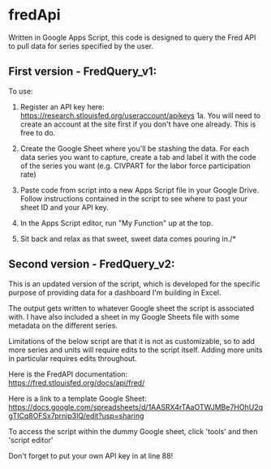 # fredApi
Written in Google Apps Script, this code is designed to query the Fred API to pull data for series specified by the user.

## First version - FredQuery_v1:

To use:
1. Register an API key here: https://research.stlouisfed.org/useraccount/apikeys
  1a. You will need to create an account at the site first if you don't have one already. This is free to do.
  
2. Create the Google Sheet where you'll be stashing the data. For each data series you want to capture, create a tab and label it with the code of the series you want (e.g. CIVPART for the labor force participation rate)

3. Paste code from script into a new Apps Script file in your Google Drive. Follow instructions contained in the script to see where to past your sheet ID and your API key.

4. In the Apps Script editor, run "My Function" up at the top.

5. Sit back and relax as that sweet, sweet data comes pouring in./*

## Second version - FredQuery_v2:

This is an updated version of the script, which is developed for the specific purpose of providing 
data for a dashboard I'm building in Excel.

The output gets written to whatever Google sheet the script is associated with. I have also included 
a sheet in my Google Sheets file with some metadata on the different series.

Limitations of the below script are that it is not as customizable, so to add more series and 
units will require edits to the script itself. Adding more units in particular requires edits throughout.

Here is the FredAPI documentation: https://fred.stlouisfed.org/docs/api/fred/

Here is a link to a template Google Sheet: https://docs.google.com/spreadsheets/d/1AASRX4rTAaOTWJMBe7HOhU2qgTICq8OFSx7prnip3lQ/edit?usp=sharing

To access the script within the dummy Google sheet, click 'tools' and then 'script editor'

Don't forget to put your own API key in at line 88!
